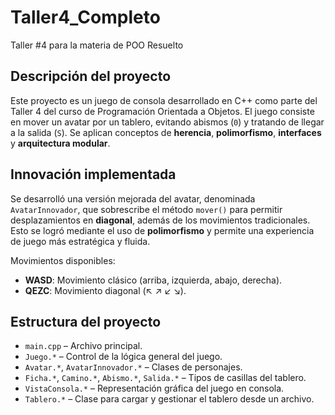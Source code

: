 # Taller4_Completo
Taller #4 para la materia de POO Resuelto

## Descripción del proyecto

Este proyecto es un juego de consola desarrollado en C++ como parte del Taller 4 del curso de Programación Orientada a Objetos. El juego consiste en mover un avatar por un tablero, evitando abismos (`0`) y tratando de llegar a la salida (`S`). Se aplican conceptos de **herencia**, **polimorfismo**, **interfaces** y **arquitectura modular**.

## Innovación implementada

Se desarrolló una versión mejorada del avatar, denominada `AvatarInnovador`, que sobrescribe el método `mover()` para permitir desplazamientos en **diagonal**, además de los movimientos tradicionales. Esto se logró mediante el uso de **polimorfismo** y permite una experiencia de juego más estratégica y fluida.

Movimientos disponibles:
- **WASD**: Movimiento clásico (arriba, izquierda, abajo, derecha).
- **QEZC**: Movimiento diagonal (↖ ↗ ↙ ↘).

## Estructura del proyecto

- `main.cpp` – Archivo principal.
- `Juego.*` – Control de la lógica general del juego.
- `Avatar.*`, `AvatarInnovador.*` – Clases de personajes.
- `Ficha.*`, `Camino.*`, `Abismo.*`, `Salida.*` – Tipos de casillas del tablero.
- `VistaConsola.*` – Representación gráfica del juego en consola.
- `Tablero.*` – Clase para cargar y gestionar el tablero desde un archivo.
